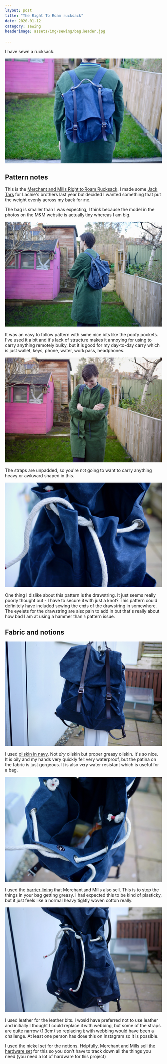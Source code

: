 ```yaml
---
layout: post
title: "The Right To Roam rucksack"
date: 2020-01-12
category: sewing
headerimage: assets/img/sewing/bag.header.jpg

---
```


I have sewn a rucksack.

![Bag on in my back garden](/assets/img/sewing/bag.1.jpg)

## Pattern notes
This is the [Merchant and Mills Right to Roam Rucksack](https://merchantandmills.com/store/patterns/right-roam-rucksack/). I made some [Jack Tars](https://merchantandmills.com/store/patterns/the-jack-tar-pdf/) for Lachie's brothers last year but decided I wanted something that put the weight evenly across my back for me.

The bag is smaller than I was expecting, I think because the model in the photos on the M&M website is actually tiny whereas I am big.

![Bag on in my back garden, including pink shed](/assets/img/sewing/bag.3.jpg)

It was an easy to follow pattern with some nice bits like the poofy pockets. I've used it a bit and it's lack of structure makes it annoying for using to carry anything remotely bulky, but it is good for my day-to-day carry which is just wallet, keys, phone, water, work pass, headphones.

![Front view of me wearing bag, laughing at something funny Lachie just said](/assets/img/sewing/bag.4.jpg)

The straps are unpadded, so you're not going to want to carry anything heavy or awkward shaped in this.

![Close-up of bag open bag with drawstring](/assets/img/sewing/bag.7.jpg)

One thing I dislike about this pattern is the drawstring. It just seems really poorly thought out - I have to secure it with just a knot? This pattern could definitely have included sewing the ends of the drawstring in somewhere. The eyelets for the drawstring are also pain to add in but that's really about how bad I am at using a hammer than a pattern issue.

## Fabric and notions

![Close-up of bag hanging on door](/assets/img/sewing/bag.5.jpg)

I used [oilskin in navy](https://merchantandmills.com/store/cloth/navy-oilskin/). Not _dry_ oilskin but proper greasy oilskin. It's so nice. It is oily and my hands very quickly felt very waterproof, but the patina on the fabric is just gorgeous. It is also very water resistant which is useful for a bag.

![Close-up of bag open bag with lining visible](/assets/img/sewing/bag.9.jpg)

I used the [barrier lining](https://merchantandmills.com/store/cloth/barrier-lining-dark-navy/) that Merchant and Mills also sell. This is to stop the things in your bag getting greasy. I had expected this to be kind of plasticky, but it just feels like a normal heavy tightly woven cotton really.

![Close-up of bag open bag with drawstring](/assets/img/sewing/bag.8.jpg)

I used leather for the leather bits. I would have preferred not to use leather and initially I thought I could replace it with webbing, but some of the straps are quite narrow (1.3cm) so replacing it with webbing would have been a challenge. At least one person has done this on Instagram so it is possible.

I used the nickel set for the notions. Helpfully, Merchant and Mills sell [the hardware set](https://merchantandmills.com/store/gifts-2/rucksack-hardware-kit-nickel/) for this so you don't have to track down all the things you need (you need a lot of hardware for this project)
